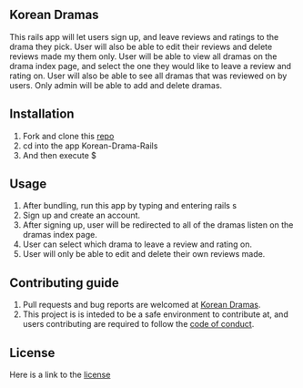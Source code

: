 ## Korean Dramas 
This rails app will let users sign up, and leave reviews and ratings to the drama they pick. User will also be able to edit their reviews and delete reviews made my them only. User will be able to view all dramas on the drama index page, and select the one they would like to leave a review and rating on. User will also be able to see all dramas that was reviewed on by users. Only admin will be able to add and delete dramas. 

## Installation 
1. Fork and clone this [repo](https://github.com/katiethile/Korean-Drama-Rails)
2. cd into the app Korean-Drama-Rails 
3. And then execute $

## Usage 
1. After bundling, run this app by typing and entering rails s 
2. Sign up and create an account.
3. After signing up, user will be redirected to all of the dramas listen on the dramas index page.
4. User can select which drama to leave a review and rating on.
5. User will only be able to edit and delete their own reviews made. 

## Contributing guide 

1. Pull requests and bug reports are welcomed at [Korean Dramas](https://github.com/katiethile/Korean-Drama-Rails).
2. This project is is inteded to be a safe environment to contribute at, and users contributing are required to follow the [code of conduct](https://www.contributor-covenant.org).

## License 
Here is a link to the [license](https://opensource.org/licenses/MIT)
